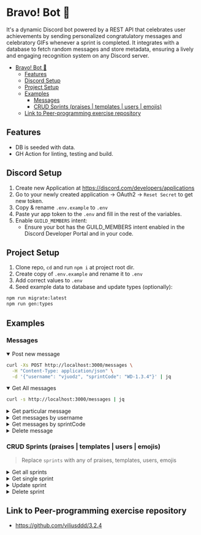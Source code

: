 # Bravo! Bot 🎉

It's a dynamic Discord bot powered by a REST API that celebrates user achievements by sending personalized congratulatory messages and celebratory GIFs whenever a sprint is completed. It integrates with a database to fetch random messages and store metadata, ensuring a lively and engaging recognition system on any Discord server.

- [Bravo! Bot 🎉](#bravo-bot-)
  - [Features](#features)
  - [Discord Setup](#discord-setup)
  - [Project Setup](#project-setup)
  - [Examples](#examples)
    - [Messages](#messages)
    - [CRUD Sprints (praises | templates | users | emojis)](#crud-sprints-praises--templates--users--emojis)
  - [Link to Peer-programming exercise repository](#link-to-peer-programming-exercise-repository)

## Features

- DB is seeded with data.
- GH Action for linting, testing and build.

## Discord Setup

1.  Create new Application at https://discord.com/developers/applications
2.  Go to your newly created application -\> OAuth2 -\> `Reset Secret` to get new token.
3.  Copy & rename `.env.example` to `.env`
4.  Paste yur app token to the `.env` and fill in the rest of the variables.
5.  Enable `GUILD_MEMBERS` intent:
    - Ensure your bot has the GUILD_MEMBERS intent enabled in the Discord Developer Portal and in your code.

## Project Setup

1.  Clone repo, `cd` and run `npm i` at project root dir.
2.  Create copy of `.env.example` and rename it to `.env`
3.  Add correct values to `.env`
4.  Seed example data to database and update types (optionally):

```sh
npm run migrate:latest
npm run gen:types
```

## Examples

### Messages

<details open>

<summary>Post new message</summary>

```sh
curl -Xs POST http://localhost:3000/messages \
  -H "Content-Type: application/json" \
  -d '{"username": "vjuodz", "sprintCode": "WD-1.3.4"}' | jq
```

</details>

<details open>

<summary>Get All messages</summary>

```sh
curl -s http://localhost:3000/messages | jq
```

</details>

<details>

<summary>Get particular message</summary>

```sh
curl -s http://localhost:3000/messages/1 | jq
```

</details>

<details>

<summary>Get messages by username</summary>

```sh
curl -s http://localhost:3000/messages?username=vjuodz | jq
```

</details>

<details>

<summary>Get messages by sprintCode</summary>

```sh
curl -s http://localhost:3000/messages?sprintCode=WD-1.2.5 | jq
```

</details>

<details>

<summary>Delete message</summary>

```sh
curl -sX DELETE http://localhost:3000/messages/1 | jq
```

</details>

### CRUD Sprints (praises | templates | users | emojis)

> Replace `sprints` with any of praises, templates, users, emojis

<details>

<summary>Get all sprints</summary>

```sh
curl -s http://localhost:3000/sprints | jq
```

</details>

<details>

<summary>Get single sprint</summary>

```sh
curl -s http://localhost:3000/sprints/1 | jq
```

</details>

<details>

<summary>Update sprint</summary>

```sh
curl -sX PATCH http://localhost:3000/sprints/1 \
  -H 'Content-Type: application/json' \
  -d '{"sprintCode": "WD-1.2.9", "sprintTitle": "Foo"}' | jq
```

</details>

<details>

<summary>Delete sprint</summary>

```sh
curl -sX DELETE http://localhost:3000/sprints/1 | jq
```

</details>

## Link to Peer-programming exercise repository

- https://github.com/viliusddd/3.2.4
